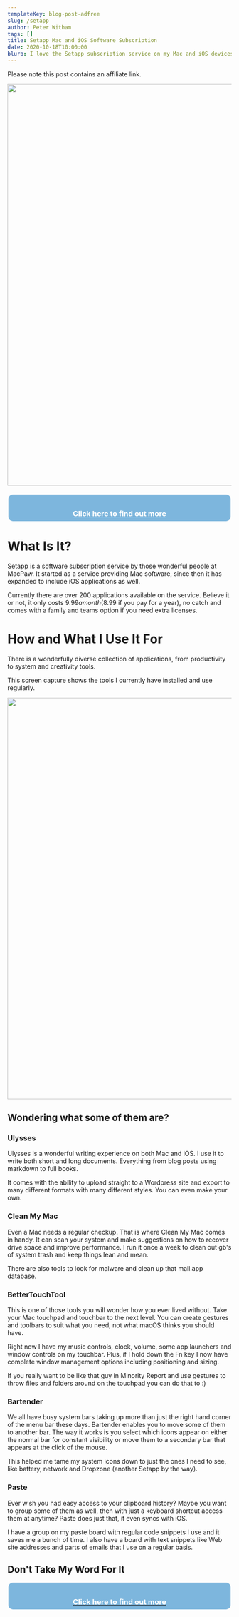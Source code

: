 ```yaml
---
templateKey: blog-post-adfree
slug: /setapp
author: Peter Witham
tags: []
title: Setapp Mac and iOS Software Subscription
date: 2020-10-18T10:00:00
blurb: I love the Setapp subscription service on my Mac and iOS devices. You bet I am going to tell you why right here.
---
```

Please note this post contains an affiliate link.

<a href="https://go.setapp.com/invite/f8627428-ba2a-4c15-8976-3b78f218ce2b" target="_blank">
<img src="https://www.peterwitham.com/img/post_images/setapp-post/dashboard-screen.jpg" width="900">
</a>

<a href="https://go.setapp.com/invite/f8627428-ba2a-4c15-8976-3b78f218ce2b" target="_blank">
<div style="margin: auto; margin-top: 20px; background-color: #7DB6DD; width: 500px; height: 50px; text-align: center; padding-top: 10px; border-radius: 10px;">
<h3 style="color: white;">Click here to find out more</h3>
</div>
</a>

# What Is It?
Setapp is a software subscription service by those wonderful people at MacPaw. It started as a service providing Mac software, since then it has expanded to include iOS applications as well.

Currently there are over 200 applications available on the service. Believe it or not, it only costs $9.99 a month ($8.99 if you pay for a year), no catch and comes with a family and teams option if you need extra licenses.

# How and What I Use It For
There is a wonderfully diverse collection of applications, from productivity to system and creativity tools.

This screen capture shows the tools I currently have installed and use regularly.

<img src="https://www.peterwitham.com/img/post_images/setapp-post/installed-apps.jpg" width="900">

## Wondering what some of them are?
### Ulysses
Ulysses is a wonderful writing experience on both Mac and iOS. I use it to write both short and long documents. Everything from blog posts using markdown to full books.

It comes with the ability to upload straight to a Wordpress site and export to many different formats with many different styles. You can even make your own.
### Clean My Mac
Even a Mac needs a regular checkup. That is where Clean My Mac comes in handy. It can scan your system and make suggestions on how to recover drive space and improve performance. I run it once a week to clean out gb's of system trash and keep things lean and mean.

There are also tools to look for malware and clean up that mail.app database.
### BetterTouchTool
This is one of those tools you will wonder how you ever lived without. Take your Mac touchpad and touchbar to the next level. You can create gestures and toolbars to suit what you need, not what macOS thinks you should have.

Right now I have my music controls, clock, volume, some app launchers and window controls on my touchbar. Plus, if I hold down the Fn key I now have complete window management options including positioning and sizing.

If you really want to be like that guy in Minority Report and use gestures to throw files and folders around on the touchpad you can do that to :)
### Bartender
We all have busy system bars taking up more than just the right hand corner of the menu bar these days. Bartender enables you to move some of them to another bar. The way it works is you select which icons appear on either the normal bar for constant visibility or move them to a secondary bar that appears at the click of the mouse.

This helped me tame my system icons down to just the ones I need to see, like battery, network and Dropzone (another Setapp by the way).
### Paste
Ever wish you had easy access to your clipboard history? Maybe you want to group some of them as well, then with just a keyboard shortcut access them at anytime? Paste does just that, it even syncs with iOS.

I have a group on my paste board with regular code snippets I use and it saves me a bunch of time. I also have a board with text snippets like Web site addresses and parts of emails that I use on a regular basis.

## Don't Take My Word For It
<a href="https://go.setapp.com/invite/f8627428-ba2a-4c15-8976-3b78f218ce2b" target="_blank">
<div style="margin: auto; background-color: #7DB6DD; width: 500px; height: 50px; text-align: center; padding-top: 10px; border-radius: 10px;">
<h3 style="color: white;">Click here to find out more</h3>
</div>
</a>

